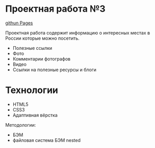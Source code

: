 # Проектная работа №3

[githun Pages](https://elf649.github.io/russian-travel/)

Проектная работа содержит информацию о интересных местах в России которые можно посетить.

  - Полезные ссылки
  - Фото 
  - Комментарии фотографов
  - Видео
  - Ссылки на полезные ресурсы и блоги

# Технологии

  - HTML5
  - CSS3
  - Адаптивная вёрстка


Методологии:
  - БЭМ
  - файловая система БЭМ nested
